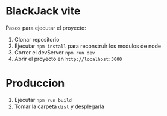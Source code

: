 # BlackJack vite

Pasos para ejecutar el proyecto:

1. Clonar repositorio
2. Ejecutar ```npm install``` para reconstruir los modulos de node
3. Correr el devServer ```npm run dev```
4. Abrir el proyecto en ```http://localhost:3000```

# Produccion

1. Ejecutar ```npm run build```
2. Tomar la carpeta ```dist``` y desplegarla